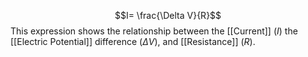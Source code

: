$$I= \frac{\Delta V}{R}$$
This expression shows the relationship between the [[Current]] ($I$) the [[Electric Potential]] difference ($\Delta V$), and [[Resistance]] ($R$).


